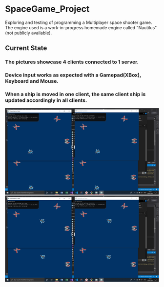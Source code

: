 # SpaceGame_Project
Exploring and testing of programming a Multiplayer space shooter game. The engine used is a work-in-progress homemade engine called "Nautilus" (not publicly available).

## Current State
### The pictures showcase 4 clients connected to 1 server.
### Device input works as expected with a Gamepad(XBox), Keyboard and Mouse.
### When a ship is moved in one client, the same client ship is updated accordingly in all clients.
![alttext](https://github.com/CyberPlaton/SpaceGame_Project/blob/master/ref_1.png)
![alttext](https://github.com/CyberPlaton/SpaceGame_Project/blob/master/ref_2.png)
